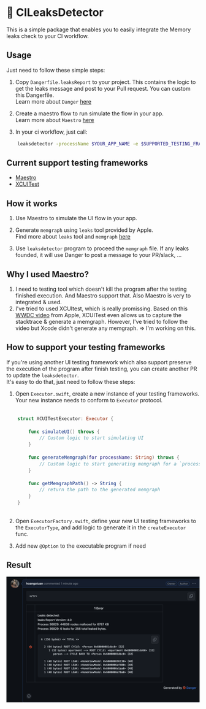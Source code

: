 
# 🔎 CILeaksDetector 

This is a simple package that enables you to easily integrate the Memory leaks check to your CI workflow.

## Usage

Just need to follow these simple steps:

1. Copy `Dangerfile.leaksReport` to your project. This contains the logic to get the leaks message and post to your Pull request. You can custom this Dangerfile.  
Learn more about `Danger` [here](https://danger.systems/ruby/)

2. Create a maestro flow to run simulate the flow in your app.  
Learn more about `Maestro` [here](https://maestro.mobile.dev/)

3. In your ci workflow, just call:

```bash
    leaksdetector -processName $YOUR_APP_NAME -e $SUPPORTED_TESTING_FRAMEWORKS -d $PATH_TO_DANGER_FILE
```

## Current support testing frameworks

- [Maestro](https://maestro.mobile.dev/)
- [XCUITest](https://developer.apple.com/documentation/xctest)

## How it works

1. Use Maestro to simulate the UI flow in your app.   

2. Generate `memgraph` using `leaks` tool provided by Apple.  
Find more about `leaks` tool and `memgraph` [here](https://developer.apple.com/videos/play/wwdc2018/416/)   

3. Use `leaksdetector` program to proceed the `memgraph` file. If any leaks founded, it will use Danger to post a message to your PR/slack, ... 

## Why I used Maestro?
   
1. I need to testing tool which doesn't kill the program after the testing finished execution. And Maestro support that. Also Maestro is very to integrated & used.  
2. I've tried to used XCUItest, which is really promissing. Based on this [WWDC video](https://developer.apple.com/videos/play/wwdc2021/10180/) from Apple, XCUITest even allows us to capture the stacktrace & generate a memgraph. However, I've tried to follow the video but Xcode didn't generate any memgraph. 
 => I'm working on this.


## How to support your testing frameworks

If you're using another UI testing framework which also support preserve the execution of the program after finish testing, you can create another PR to update the `leaksdetector`.   
It's easy to do that, just need to follow these steps:   

1. Open `Executor.swift`, create a new instance of your testing frameworks. Your new instance needs to conform to `Executor` protocol. 
  
```swift

    struct XCUITestExecutor: Executor {
        
        func simulateUI() throws {
            // Custom logic to start simulating UI
        }
        
        func generateMemgraph(for processName: String) throws {
            // Custom logic to start generating memgraph for a `processName`
        }
        
        func getMemgraphPath() -> String {
            // return the path to the generated memgraph
        }
    }
    
```

2. Open `ExecutorFactory.swift`, define your new UI testing frameworks to the `ExecutorType`, and add logic to generate it in the `createExecutor` func.

3. Add new `@Option` to the executable program if need

## Result

<img src=resources/result.png width=800/>
